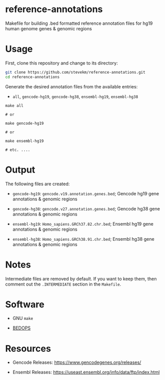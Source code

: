 # reference-annotations
Makefile for building .bed formatted reference annotation files for hg19 human genome genes &amp; genomic regions

# Usage

First, clone this repository and change to its directory:

```bash
git clone https://github.com/stevekm/reference-annotations.git
cd reference-annotations
```

Generate the desired annotation files from the available entries:

- `all`, `gencode-hg19`, `gencode-hg38`, `ensembl-hg19`, `ensembl-hg38`

```
make all

# or

make gencode-hg19

# or

make ensembl-hg19

# etc. ....
```

# Output

The following files are created:

- `gencode-hg19`: `gencode.v19.annotation.genes.bed`; Gencode hg19 gene annotations & genomic regions

- `gencode-hg38`: `gencode.v27.annotation.genes.bed`; Gencode hg38 gene annotations & genomic regions

- `ensembl-hg19`: `Homo_sapiens.GRCh37.82.chr.bed`; Ensembl hg19 gene annotations & genomic regions

- `ensembl-hg38`: `Homo_sapiens.GRCh38.91.chr.bed`; Ensembl hg38 gene annotations & genomic regions

# Notes

Intermediate files are removed by default. If you want to keep them, then comment out the `.INTERMEDIATE` section in the `Makefile`.

# Software

- GNU `make`

- [BEDOPS](http://bedops.readthedocs.io/en/latest/content/reference/file-management/conversion/gtf2bed.html) 

# Resources

- Gencode Releases: https://www.gencodegenes.org/releases/

- Ensembl Releases: https://useast.ensembl.org/info/data/ftp/index.html
